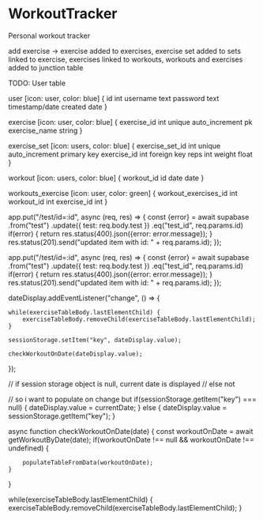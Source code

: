 # WorkoutTracker
Personal workout tracker 


add exercise -> exercise added to exercises, exercise set added to sets linked to exercise,
                exercises linked to workouts, workouts and exercises added to junction table

TODO: User table

user [icon: user, color: blue] {
  id int
  username text
  password text
  timestamp/date created date
}

exercise [icon: user, color: blue] {
  exercise_id int unique auto_increment pk
  exercise_name string
}

exercise_set [icon: users, color: blue] {
  exercise_set_id int unique auto_increment primary key
  exercise_id int foreign key
  reps int
  weight float
}

workout [icon: users, color: blue] {
  workout_id id 
  date date
}

workouts_exercise [icon: user, color: green] {
  workout_exercises_id int
  workout_id int
  exercise_id int
}



app.put("/test/id=:id", async (req, res) => {
    const {error} = await supabase
        .from("test")
        .update({
            test: req.body.test
        })
        .eq("test_id", req.params.id)
    if(error) {
        return res.status(400).json({error: error.message});
    }
    res.status(201).send("updated item with id: " + req.params.id);
});

app.put("/test/id=:id", async (req, res) => {
    const {error} = await supabase
        .from("test")
        .update({
            test: req.body.test
        })
        .eq("test_id", req.params.id)
    if(error) {
        return res.status(400).json({error: error.message});
    }
    res.status(201).send("updated item with id: " + req.params.id);
});

dateDisplay.addEventListener("change", () => {
    
    while(exerciseTableBody.lastElementChild) {
        exerciseTableBody.removeChild(exerciseTableBody.lastElementChild);
    }
    
    sessionStorage.setItem("key", dateDisplay.value);
    
    checkWorkoutOnDate(dateDisplay.value);
    
});

// if session storage object is null, current date is displayed
// else not

// so i want to populate on change but 
if(sessionStorage.getItem("key") === null) {
    dateDisplay.value = currentDate;
} else {
    dateDisplay.value = sessionStorage.getItem("key");
}

async function checkWorkoutOnDate(date) {
    const workoutOnDate = await getWorkoutByDate(date);
    if(workoutOnDate !== null && workoutOnDate !== undefined) {
        
        populateTableFromData(workoutOnDate);
    }
}

while(exerciseTableBody.lastElementChild) {
  exerciseTableBody.removeChild(exerciseTableBody.lastElementChild);
}